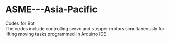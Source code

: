 # ASME---Asia-Pacific
Codes for Bot <br />
The codes include controlling servo and stepper motors simultaneously for lifting moving tasks programmed in Arduino IDE


